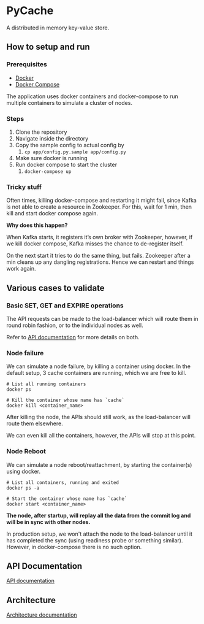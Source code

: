 # PyCache
A distributed in memory key-value store.

## How to setup and run
### Prerequisites
* [Docker](https://www.docker.com/products/docker-desktop)
* [Docker Compose](https://docs.docker.com/compose/)

The application uses docker containers and docker-compose to run multiple containers to simulate a cluster of nodes.
### Steps
1. Clone the repository
2. Navigate inside the directory
3. Copy the sample config to actual config by
	1.  `cp app/config.py.sample app/config.py`
4. Make sure docker is running
5. Run docker compose to start the cluster
	1. `docker-compose up`

### Tricky stuff
Often times, killing docker-compose and restarting it might fail, since Kafka is not able to create a resource in Zookeeper. For this, wait for 1 min, then kill and start docker compose again.

**Why does this happen?**

When Kafka starts, it registers it’s own broker with Zookeeper, however, if we kill docker compose, Kafka misses the chance to de-register itself.

On the next start it tries to do the same thing, but fails. Zookeeper after a min cleans up any dangling registrations. Hence we can restart and things work again.


## Various cases to validate

### Basic SET, GET and EXPIRE operations
The API requests can be made to the load-balancer which will route them in round robin fashion, or to the individual nodes as well.

Refer to [API documentation](./docs/api_doc.md) for more details on both. 


### Node failure
We can simulate a node failure, by killing a container using docker. In the default setup, 3 cache containers are running, which we are free to kill.

```
# List all running containers
docker ps

# Kill the container whose name has `cache`
docker kill <container_name>
```
After killing the node, the APIs should still work, as the load-balancer will route them elsewhere.

We can even kill all the containers, however, the APIs will stop at this point.


### Node Reboot
We can simulate a node reboot/reattachment, by starting the container(s) using docker.

```
# List all containers, running and exited
docker ps -a

# Start the container whose name has `cache`
docker start <container_name>
```
**The node, after startup, will replay all the data from the commit log and will be in sync with other nodes.**

In production setup, we won't attach the node to the load-balancer until it has completed the sync (using readiness probe or something similar). However, in docker-compose there is no such option.


## API Documentation
[API documentation](./docs/api_doc.md)

## Architecture
[Architecture documentation](./docs/architecture.md)